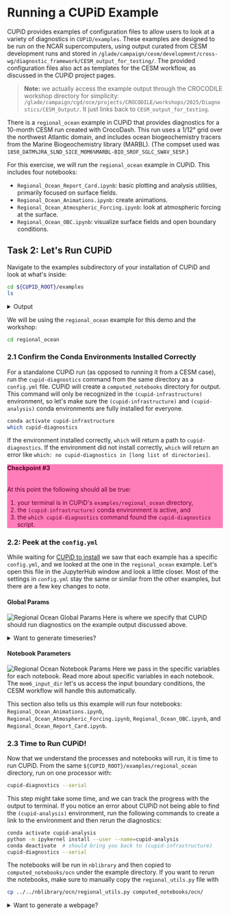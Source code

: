 # Running a CUPiD Example

CUPiD provides examples of configuration files to allow users to look at a variety of diagnostics in `CUPiD/examples`.
These examples are designed to be run on the NCAR supercomputers,
using output curated from CESM development runs and stored in `/glade/campaign/cesm/development/cross-wg/diagnostic_framework/CESM_output_for_testing/`.
The provided configuration files also act as templates for the CESM workflow, as discussed in the CUPiD project pages.

> **Note:** we actually access the example output through the CROCODILE workshop directory for simplicity: `/glade/campaign/cgd/oce/projects/CROCODILE/workshops/2025/Diagnostics/CESM_Output/`.
> It just links back to `CESM_output_for_testing`.

There is a `regional_ocean` example in CUPiD that provides diagnostics for a 10-month CESM run created with CrocoDash.
This run uses a 1/12° grid over the northwest Atlantic domain, and includes ocean biogeochemistry tracers from the Marine Biogeochemistry library (MARBL).
(The compset used was `1850_DATM%JRA_SLND_SICE_MOM6%MARBL-BIO_SROF_SGLC_SWAV_SESP`.)

For this exercise, we will run the `regional_ocean` example in CUPiD.
This includes four notebooks:
- `Regional_Ocean_Report_Card.ipynb`: basic plotting and analysis utilities, primarily focused on surface fields.
- `Regional_Ocean_Animations.ipynb`: create animations.
- `Regional_Ocean_Atmospheric_Forcing.ipynb`: look at atmospheric forcing at the surface.
- `Regional_Ocean_OBC.ipynb`: visualize surface fields and open boundary conditions.


## Task 2: Let's Run CUPiD

Navigate to the examples subdirectory of your installation of CUPiD and look at what's inside:

```bash
cd ${CUPID_ROOT}/examples
ls
```

<div class="alert alert-warning">
<details>

<summary>Output</summary><br>

```bash
additional_metrics  external_diag_packages  key_metrics  regional_ocean
```
</div>

We will be using the `regional_ocean` example for this demo and the workshop:

```bash
cd regional_ocean
```

### 2.1 Confirm the Conda Environments Installed Correctly

For a standalone CUPiD run (as opposed to running it from a CESM case),
run the `cupid-diagnostics` command from the same directory as a `config.yml` file.
CUPiD will create a `computed_notebooks` directory for output.
This command will only be recognized in the `(cupid-infrastructure)` environment,
so let's make sure the `(cupid-infrastructure)` and `(cupid-analysis)` conda environments are fully installed for everyone.

```bash
conda activate cupid-infrastructure
which cupid-diagnostics
```

If the environment installed correctly,
`which` will return a path to `cupid-diagnostics`.
If the environment did not install correctly,
`which` will return an error like `which: no cupid-diagnostics in [long list of directories]`.

<div class="alert" role="alert" style="background-color:rgb(255,126,185); color: #5C0029; border-color:rgb(255,126,185);">
<h4 style="margin-top: 0; padding-top: 0; display: inline-flex; color: #5C0029;"> <strong> Checkpoint #3 </strong> </h4>

At this point the following should all be true:

1. your terminal is in CUPiD's `examples/regional_ocean` directory,
1. the `(cupid-infrastructure)` conda environment is active, and
1. the `which cupid-diagnostics` command found the `cupid-diagnostics` script.
</div>

### 2.2: Peek at the `config.yml`

While waiting for [CUPiD to install](CUPiD_intro) we saw that each example has a specific `config.yml`,
and we looked at the one in the `regional_ocean` example.
Let's open this file in the JupyterHub window and look a little closer.
Most of the settings in `config.yml` stay the same or similar from the other examples, but there are a few key changes to note.

#### Global Params
![Regional Ocean Global Params](../../images/CUPiD/standalone_global_params.png)
Here is where we specify that CUPiD should run diagnostics on the example output discussed above.

<div class="alert alert-warning">
<details>

<summary>Want to generate timeseries?</summary><br>

Note that the timeseries output directory `ts_dir` is not instantiated.
You are able to create timeseries files, but you are not able to save them to the `CESM_output_dir` as you normally would because we only have read permissions there.

If you want to run the timeseries tool,
set `ts_dir: /glade/derecho/scratch/${USER}/archive`
(or another directory you have write access to) and then run

```bash
cupid-timeseries
```

</div>

#### Notebook Parameters
![Regional Ocean Notebook Params](../../images/CUPiD/standalone_nb_params.png)
Here we pass in the specific variables for each notebook. Read more about specific variables in each notebook. The `mom6_input_dir` let's us access the input boundary conditions, the CESM workflow will handle this automatically.

This section also tells us this example will run four notebooks:
`Regional_Ocean_Animations.ipynb`,
`Regional_Ocean_Atmospheric_Forcing.ipynb`,
`Regional_Ocean_OBC.ipynb`, and
`Regional_Ocean_Report_Card.ipynb`.

### 2.3 Time to Run CUPiD!
Now that we understand the processes and notebooks will run, it is time to run CUPiD.
From the same `${CUPID_ROOT}/examples/regional_ocean` directory, run on one processor with:

```bash
cupid-diagnostics --serial
```

This step might take some time, and we can track the progress with the output to terminal.
If you notice an error about CUPiD not being able to find the `(cupid-analysis)` environment,
run the following commands to create a link to the environment and then rerun the diagnostics:

```bash
conda activate cupid-analysis
python -m ipykernel install --user --name=cupid-analysis
conda deactivate  # should bring you back to (cupid-infrastructure)
cupid-diagnostics --serial
```

The notebooks will be run in `nblibrary` and then copied to `computed_notebooks/ocn` under the example directory.
If you want to rerun the notebooks, make sure to manually copy the `regional_utils.py` file with

```bash
cp ../../nblibrary/ocn/regional_utils.py computed_notebooks/ocn/
```

<div class="alert alert-warning">
<details>

<summary>Want to generate a webpage?</summary><br>
We recommend viewing the completed notebooks in JupyterHub.
This is the easiest way to see CUPiD output on the NCAR super computer,
and also makes it easy to re-run the notebooks manually if you want to play with the output.

**Note:** make sure to select the `cupid-analysis` kernel in the top right if you want to rerun the notebooks.

If you want to use CUPiD's webpage feature, however, run

```bash
cupid-webpage
```

after `cupid-diagnostics` completes.
Like `cupid-diagnostics`, this command is part of the `(cupid-infrastructure)` environment and should be run from the directory containing `config.yml`.

Unfortunately, it is not easy to view webpages on the NCAR super computer.
Your best bet is probably copying the entire `computed_notebooks/_build/html` directory to your local computer.
More options are discussed in the CUPiD documentation for [Looking at Output](https://ncar.github.io/CUPiD/ncar_tips.html#looking-at-output).
</div>